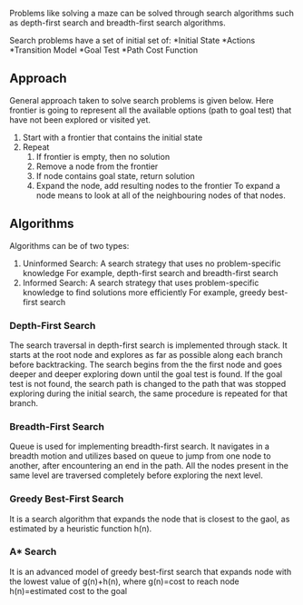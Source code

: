 Problems like solving a maze can be solved through search algorithms such as depth-first search and breadth-first search algorithms.

Search problems have a set of initial set of:
*Initial State
*Actions
*Transition Model
*Goal Test
*Path Cost Function

## Approach
General approach taken to solve search problems is given below. Here frontier is going to represent all the available options (path to goal test) that have not been explored or visited yet.
1. Start with a frontier that contains the initial state
2. Repeat
   1. If frontier is empty, then no solution
   2. Remove a node from the frontier
   3. If node contains goal state, return solution
   4. Expand the node, add resulting nodes to the frontier
      To expand a node means to look at all of the neighbouring nodes of that nodes.

## Algorithms
Algorithms can be of two types:
1. Uninformed Search:
   A search strategy that uses no problem-specific knowledge
   For example, depth-first search and breadth-first search
2. Informed Search:
   A search strategy that uses problem-specific knowledge to find solutions more efficiently
   For example, greedy best-first search

### Depth-First Search
The search traversal in depth-first search is implemented through stack.
It starts at the root node and explores as far as possible along each branch before backtracking. The search begins from the the first node and goes deeper and deeper exploring down until the goal test is found. If the goal test is not found, the search path is changed to the path that was stopped exploring during the initial search, the same procedure is repeated for that branch.

### Breadth-First Search
Queue is used for implementing breadth-first search. 
It navigates in a breadth motion and utilizes based on queue to jump from one node to another, after encountering an end in the path. All the nodes present in the same level are traversed completely before exploring the next level.

### Greedy Best-First Search
It is a search algorithm that expands the node that is closest to the gaol, as estimated by a heuristic function h(n).

### A* Search
It is an advanced model of greedy best-first search that expands node with the lowest value of g(n)+h(n),
where g(n)=cost to reach node
      h(n)=estimated cost to the goal
